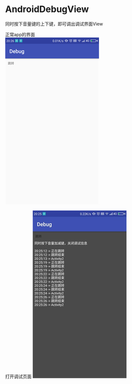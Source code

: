 # AndroidDebugView

同时按下音量键的上下键，即可调出调试界面View

正常app的界面                  
![](/png/1.jpg)  

打开调试页面 
![](/png/2.jpg)




